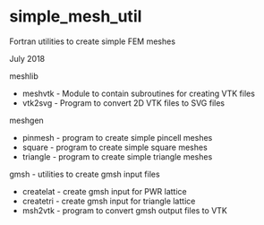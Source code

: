 
# simple_mesh_util

Fortran utilities to create simple FEM meshes

July 2018

meshlib
* meshvtk - Module to contain subroutines for creating VTK files
* vtk2svg - Program to convert 2D VTK files to SVG files
 
meshgen
* pinmesh  - program to create simple pincell meshes 
* square   - program to create simple square meshes 
* triangle - program to create simple triangle meshes 

gmsh - utilities to create gmsh input files

* createlat - create gmsh input for PWR lattice
* createtri - create gmsh input for triangle lattice
* msh2vtk   - program to convert gmsh output files to VTK
